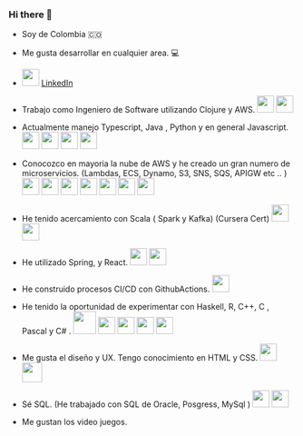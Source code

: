 ### Hi there 👋

<!--
**AriasAEnima/AriasAEnima** is a ✨ _special_ ✨ repository because its `README.md` (this file) appears on your GitHub profile.-->


- Soy de Colombia 🇨🇴
- Me gusta desarrollar en cualquier area. 💻
- <img src="https://github.com/AriasAEnima/AriasAEnima/assets/35570447/e7961b94-c98b-4332-93b6-cc193fdbeae0" width="30"> [LinkedIn](https://www.linkedin.com/in/ariasaenima/)

- Trabajo como Ingeniero de Software utilizando Clojure y AWS.  <img src="https://github.com/AriasAEnima/AriasAEnima/assets/35570447/5b43e7e5-9def-4180-aac7-f6efd6f4c7d9" width="30"> <img src="https://github.com/AriasAEnima/AriasAEnima/assets/35570447/90565d81-5a9b-42d2-911c-ce7a4b98b19e" width="30">
- Actualmente manejo Typescript, Java , Python y en general Javascript. <img src="https://github.com/AriasAEnima/AriasAEnima/assets/35570447/3fbe1854-f807-4398-8ae1-8104a19a2fec" width="30"> <img src="https://github.com/AriasAEnima/AriasAEnima/assets/35570447/dc0ec8e0-f197-4433-bb1f-d47499f22a50" width="30"> <img src="https://github.com/AriasAEnima/AriasAEnima/assets/35570447/44d8807d-a939-4bd0-b257-4a4701ef4099" width="30"> <img src="https://github.com/AriasAEnima/AriasAEnima/assets/35570447/6e74cbe1-577e-4960-b66f-4a1c80fcec46" width="30">

- Conocozco en mayoria la nube de AWS y he creado un gran numero de microservicios. (Lambdas, ECS, Dynamo, S3, SNS, SQS, APIGW etc .. ) <img src="https://github.com/AriasAEnima/AriasAEnima/assets/35570447/2bfdeb4d-f111-467c-ba72-43ae1bcb60a7" width="30"> <img src="https://github.com/AriasAEnima/AriasAEnima/assets/35570447/ea272b4b-d113-48a1-b605-82d032f45046" width="30"> <img src="https://github.com/AriasAEnima/AriasAEnima/assets/35570447/3cace896-63dd-41d7-804e-63f09ea3d4b9" height="30"> <img src="https://github.com/AriasAEnima/AriasAEnima/assets/35570447/c4cca5f8-0f9b-4f75-9a03-831d90e19df0" width="30"> <img src="https://github.com/AriasAEnima/AriasAEnima/assets/35570447/1c58f75f-b9fc-4b22-aa83-5d82f3db092b" width="30"> <img src="https://github.com/AriasAEnima/AriasAEnima/assets/35570447/9211c34b-1674-4aa7-b690-7a5a9922a8bc" width="30"> <img src="https://github.com/AriasAEnima/AriasAEnima/assets/35570447/fdfcefcd-b316-4eec-9811-f35c0bca789c" width="30">

- He tenido acercamiento con Scala ( Spark y Kafka) (Cursera Cert) <img src="https://github.com/AriasAEnima/AriasAEnima/assets/35570447/f356e12b-4384-4379-b7c3-f2050bfa664d" width="30"> <img src="https://github.com/AriasAEnima/AriasAEnima/assets/35570447/c1bb5dfb-7774-436f-9636-0427596faf81" width="30">

- He utilizado Spring, y React. <img src="https://github.com/AriasAEnima/AriasAEnima/assets/35570447/bd8300b0-b36d-44b6-9d80-3a6dfc835ef4" width="30"> <img src="https://github.com/AriasAEnima/AriasAEnima/assets/35570447/4877f9cc-5a72-457f-9ce2-314c8d728942" width="30">


- He construido procesos CI/CD con GithubActions. <img src="https://github.com/AriasAEnima/AriasAEnima/assets/35570447/6a2bc200-46c5-4635-9cff-98b649d4ccc1" width="30"> 

- He tenido la oportunidad de experimentar con Haskell, R, C++, C , Pascal y C# . <img src="https://github.com/AriasAEnima/AriasAEnima/assets/35570447/2ab0ccce-c338-4188-ac67-37c297dd6a71" width="40">  <img src="https://github.com/AriasAEnima/AriasAEnima/assets/35570447/d0a4fcc9-6f4b-4a8d-ae58-379d0eb49c8c" width="30"> <img src="https://github.com/AriasAEnima/AriasAEnima/assets/35570447/a14a93cc-53e3-492c-b755-5cd6c0c069e9" width="30"> <img src="https://github.com/AriasAEnima/AriasAEnima/assets/35570447/41fca661-f3be-46a2-bebd-83255fbdfc12" width="30"> <img src="https://github.com/AriasAEnima/AriasAEnima/assets/35570447/96d49a5d-acc0-4791-98b5-e3fe28e1a8e2" width="30"> 


- Me gusta el diseño y UX. Tengo conocimiento en HTML y CSS.  <img src="https://github.com/AriasAEnima/AriasAEnima/assets/35570447/0aab9b0c-71db-4b6a-b233-e7458f4bce6e" width="30"> <img src="https://github.com/AriasAEnima/AriasAEnima/assets/35570447/b8e40040-1f18-4209-b231-688417ef263a" height="35">


- Sé SQL. (He trabajado con SQL de Oracle, Posgress, MySql ) <img src="https://github.com/AriasAEnima/AriasAEnima/assets/35570447/bafd6677-4359-4dd9-b20b-21ee77dc8b4c" width="30"> <img src="https://github.com/AriasAEnima/AriasAEnima/assets/35570447/4d4eceb5-1c1e-46c9-90e3-752f03bf6d9e" width="30">
- Me gustan los video juegos.
  


